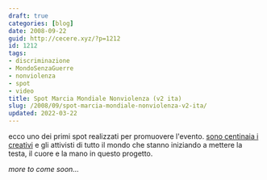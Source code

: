 ```yaml
---
draft: true
categories: [blog]
date: 2008-09-22
guid: http://cecere.xyz/?p=1212
id: 1212
tags:
- discriminazione
- MondoSenzaGuerre
- nonviolenza
- spot
- video
title: Spot Marcia Mondiale Nonviolenza (v2 ita)
slug: /2008/09/spot-marcia-mondiale-nonviolenza-v2-ita/
updated: 2022-03-22
---
```


ecco uno dei primi spot realizzati per promuovere l'evento. [sono centinaia i creativi](http://marchamundialcreative.blogspot.com/) e gli attivisti di tutto il mondo che stanno iniziando a mettere la testa, il cuore e la mano in questo progetto.

_more to come soon…_